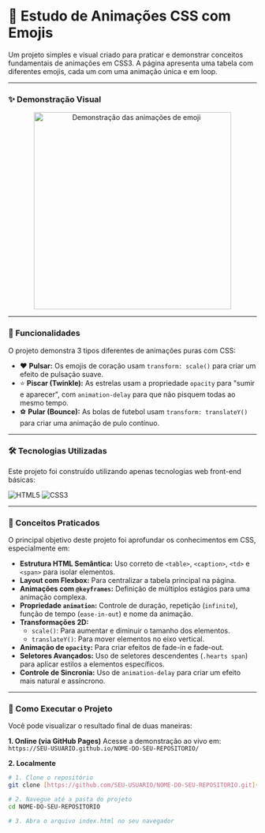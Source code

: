 # 🎨 Estudo de Animações CSS com Emojis

Um projeto simples e visual criado para praticar e demonstrar conceitos fundamentais de animações em CSS3. A página apresenta uma tabela com diferentes emojis, cada um com uma animação única e em loop.

---

### ✨ Demonstração Visual

<p align="center">
  <img src="demo.gif" alt="Demonstração das animações de emoji" width="400"/>
</p>

---

### 🚀 Funcionalidades

O projeto demonstra 3 tipos diferentes de animações puras com CSS:

* ❤️ **Pulsar:** Os emojis de coração usam `transform: scale()` para criar um efeito de pulsação suave.
* ⭐ **Piscar (Twinkle):** As estrelas usam a propriedade `opacity` para "sumir e aparecer", com `animation-delay` para que não pisquem todas ao mesmo tempo.
* ⚽ **Pular (Bounce):** As bolas de futebol usam `transform: translateY()` para criar uma animação de pulo contínuo.

---

### 🛠️ Tecnologias Utilizadas

Este projeto foi construído utilizando apenas tecnologias web front-end básicas:

![HTML5](https://img.shields.io/badge/html5-%23E34F26.svg?style=for-the-badge&logo=html5&logoColor=white)
![CSS3](https://img.shields.io/badge/css3-%231572B6.svg?style=for-the-badge&logo=css3&logoColor=white)

---

### 📖 Conceitos Praticados

O principal objetivo deste projeto foi aprofundar os conhecimentos em CSS, especialmente em:

* **Estrutura HTML Semântica:** Uso correto de `<table>`, `<caption>`, `<td>` e `<span>` para isolar elementos.
* **Layout com Flexbox:** Para centralizar a tabela principal na página.
* **Animações com `@keyframes`:** Definição de múltiplos estágios para uma animação complexa.
* **Propriedade `animation`:** Controle de duração, repetição (`infinite`), função de tempo (`ease-in-out`) e nome da animação.
* **Transformações 2D:**
    * `scale()`: Para aumentar e diminuir o tamanho dos elementos.
    * `translateY()`: Para mover elementos no eixo vertical.
* **Animação de `opacity`:** Para criar efeitos de fade-in e fade-out.
* **Seletores Avançados:** Uso de seletores descendentes (`.hearts span`) para aplicar estilos a elementos específicos.
* **Controle de Sincronia:** Uso de `animation-delay` para criar um efeito mais natural e assíncrono.

---

### 📂 Como Executar o Projeto

Você pode visualizar o resultado final de duas maneiras:

**1. Online (via GitHub Pages)**
Acesse a demonstração ao vivo em: `https://SEU-USUARIO.github.io/NOME-DO-SEU-REPOSITORIO/`

**2. Localmente**
```bash
# 1. Clone o repositório
git clone [https://github.com/SEU-USUARIO/NOME-DO-SEU-REPOSITORIO.git](https://github.com/SEU-USUARIO/NOME-DO-SEU-REPOSITORIO.git)

# 2. Navegue até a pasta do projeto
cd NOME-DO-SEU-REPOSITORIO

# 3. Abra o arquivo index.html no seu navegador
